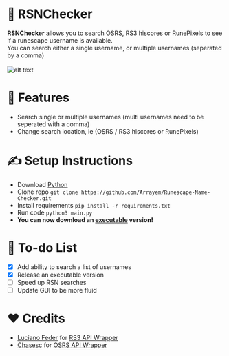 # 🔎 RSNChecker
<strong>RSNChecker</strong> allows you to search OSRS, RS3 hiscores or RunePixels to see if a runescape username is available. <br />
You can search either a single username, or multiple usernames (seperated by a comma) <br /> 
<br />
![alt text](https://github.com/Arrayem/Runescape-Name-Checker/blob/main/images/gif.gif) 

# 📝 Features
+ Search single or multiple usernames (multi usernames need to be seperated with a comma)
+ Change search location, ie (OSRS / RS3 hiscores or RunePixels)


# ✍️ Setup Instructions
+ Download [Python](https://www.python.org/)
+ Clone repo `git clone https://github.com/Arrayem/Runescape-Name-Checker.git`
+ Install requirements `pip install -r requirements.txt`
+ Run code `python3 main.py` <br />
+ **You can now download an [executable](https://github.com/Arrayem/RSNChecker/releases/download/Latest/RSNChecker.exe) version!**

# 🔮 To-do List
- [x] Add ability to search a list of usernames
- [x] Release an executable version
- [ ] Speed up RSN searches
- [ ] Update GUI to be more fluid

# ❤️ Credits
+ [Luciano Feder](https://github.com/lucianofeder) for [RS3 API Wrapper](https://github.com/lucianofeder/runescape3-api-wrapper)
+ [Chasesc](https://github.com/Chasesc) for [OSRS API Wrapper](https://github.com/Chasesc/OSRS-API-Wrapper)


